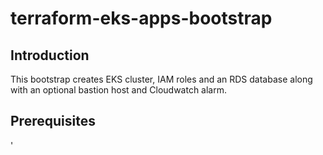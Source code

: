 # terraform-eks-apps-bootstrap
## Introduction
This bootstrap creates EKS cluster, IAM roles and an RDS database along with an optional bastion host and Cloudwatch alarm.


## Prerequisites 
'
